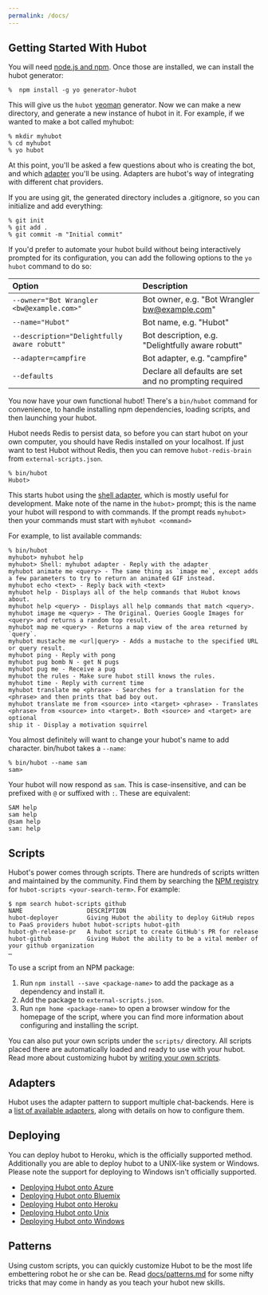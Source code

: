 ```yaml
---
permalink: /docs/
---
```


## Getting Started With Hubot

You will need [node.js and npm](https://docs.npmjs.com/getting-started/installing-node). Once those are installed, we can install the hubot generator:

    %  npm install -g yo generator-hubot

This will give us the `hubot` [yeoman](http://yeoman.io/) generator. Now we
can make a new directory, and generate a new instance of hubot in it. For example, if
we wanted to make a bot called myhubot:


    % mkdir myhubot
    % cd myhubot
    % yo hubot

At this point, you'll be asked a few questions about who is creating the bot,
and which [adapter](adapters.md) you'll be using. Adapters are hubot's
way of integrating with different chat providers.

If you are using git, the generated directory includes a .gitignore, so you can
initialize and add everything:

    % git init
    % git add .
    % git commit -m "Initial commit"

If you'd prefer to automate your hubot build without being interactively
prompted for its configuration, you can add the following options
to the `yo hubot` command to do so:

| Option                                      | Description                                            |
|:--------------------------------------------|:-------------------------------------------------------|
| `--owner="Bot Wrangler <bw@example.com>"`   | Bot owner, e.g. "Bot Wrangler <bw@example.com>"        |
| `--name="Hubot"`                            | Bot name, e.g. "Hubot"                                 |
| `--description="Delightfully aware robutt"` | Bot description, e.g. "Delightfully aware robutt"      |
| `--adapter=campfire`                        | Bot adapter, e.g. "campfire"                           |
| `--defaults`                                | Declare all defaults are set and no prompting required |

You now have your own functional hubot! There's a `bin/hubot`
command for convenience, to handle installing npm dependencies, loading scripts,
and then launching your hubot.

Hubot needs Redis to persist data, so before you can start hubot on your own computer, you should have Redis installed on your localhost. If just want to test Hubot without Redis, then you can remove `hubot-redis-brain` from `external-scripts.json`.

    % bin/hubot
    Hubot>

This starts hubot using the [shell adapter](./adapters/shell.md), which
is mostly useful for development. Make note of the name in the `hubot>` prompt;
this is the name your hubot will respond to with commands. If the prompt
reads `myhubot>` then your commands must start with `myhubot <command>`

For example, to list available commands:

    % bin/hubot
    myhubot> myhubot help
    myhubot> Shell: myhubot adapter - Reply with the adapter
    myhubot animate me <query> - The same thing as `image me`, except adds a few parameters to try to return an animated GIF instead.
    myhubot echo <text> - Reply back with <text>
    myhubot help - Displays all of the help commands that Hubot knows about.
    myhubot help <query> - Displays all help commands that match <query>.
    myhubot image me <query> - The Original. Queries Google Images for <query> and returns a random top result.
    myhubot map me <query> - Returns a map view of the area returned by `query`.
    myhubot mustache me <url|query> - Adds a mustache to the specified URL or query result.
    myhubot ping - Reply with pong
    myhubot pug bomb N - get N pugs
    myhubot pug me - Receive a pug
    myhubot the rules - Make sure hubot still knows the rules.
    myhubot time - Reply with current time
    myhubot translate me <phrase> - Searches for a translation for the <phrase> and then prints that bad boy out.
    myhubot translate me from <source> into <target> <phrase> - Translates <phrase> from <source> into <target>. Both <source> and <target> are optional
    ship it - Display a motivation squirrel

You almost definitely will want to change your hubot's name to add character. bin/hubot takes a `--name`:

    % bin/hubot --name sam
    sam>

Your hubot will now respond as `sam`. This is
case-insensitive, and can be prefixed with `@` or suffixed with `:`. These are equivalent:

    SAM help
    sam help
    @sam help
    sam: help

## Scripts

Hubot's power comes through scripts. There are hundreds of scripts written and maintained by the community. Find them by searching the [NPM registry](https://www.npmjs.com/browse/keyword/hubot-scripts) for `hubot-scripts <your-search-term>`. For example:

```
$ npm search hubot-scripts github
NAME                  DESCRIPTION
hubot-deployer        Giving Hubot the ability to deploy GitHub repos to PaaS providers hubot hubot-scripts hubot-gith
hubot-gh-release-pr   A hubot script to create GitHub's PR for release
hubot-github          Giving Hubot the ability to be a vital member of your github organization
…
```

To use a script from an NPM package:

1. Run `npm install --save <package-name>` to add the package as a dependency and install it.
2. Add the package to `external-scripts.json`.
3. Run `npm home <package-name>` to open a browser window for the homepage of the script, where you can find more information about configuring and installing the script.

You can also put your own scripts under the `scripts/` directory. All scripts placed there are automatically loaded and ready to use with your hubot. Read more about customizing hubot by [writing your own scripts](scripting.md).

## Adapters

Hubot uses the adapter pattern to support multiple chat-backends. Here is a [list of available adapters](adapters.md), along with details on how to configure them.

## Deploying

You can deploy hubot to Heroku, which is the officially supported method.
Additionally you are able to deploy hubot to a UNIX-like system or Windows.
Please note the support for deploying to Windows isn't officially supported.

* [Deploying Hubot onto Azure](./deploying/azure.md)
* [Deploying Hubot onto Bluemix](./deploying/bluemix.md)
* [Deploying Hubot onto Heroku](./deploying/heroku.md)
* [Deploying Hubot onto Unix](./deploying/unix.md)
* [Deploying Hubot onto Windows](./deploying/windows.md)

## Patterns

Using custom scripts, you can quickly customize Hubot to be the most life embettering robot he or she can be. Read [docs/patterns.md](patterns.md) for some nifty tricks that may come in handy as you teach your hubot new skills.
